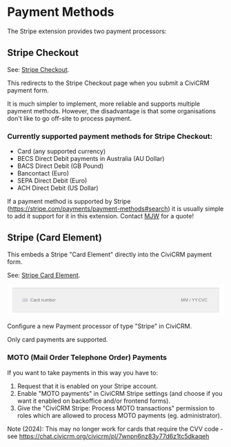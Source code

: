 # Payment Methods

The Stripe extension provides two payment processors:

## Stripe Checkout

See: [Stripe Checkout](https://docs.stripe.com/payments/checkout).

This redirects to the Stripe Checkout page when you submit a CiviCRM payment form.

It is much simpler to implement, more reliable and supports multiple payment methods.
However, the disadvantage is that some organisations don't like to go off-site to process payment.

### Currently supported payment methods for Stripe Checkout:

* Card (any supported currency)
* BECS Direct Debit payments in Australia (AU Dollar)
* BACS Direct Debit (GB Pound)
* Bancontact (Euro)
* SEPA Direct Debit (Euro)
* ACH Direct Debit (US Dollar)

If a payment method is supported by Stripe (https://stripe.com/payments/payment-methods#search) it is usually simple to add it support for it in this extension.
Contact [MJW](https://www.mjwconsult.co.uk/en/contact-us/) for a quote!

## Stripe (Card Element)

This embeds a Stripe "Card Element" directly into the CiviCRM payment form.

See: [Stripe Card Element](https://stripe.com/docs/payments/payment-methods/overview#cards).

![card element](images/element_card.png)

Configure a new Payment processor of type "Stripe" in CiviCRM.

Only card payments are supported.

### MOTO (Mail Order Telephone Order) Payments

If you want to take payments in this way you have to:

1. Request that it is enabled on your Stripe account.
2. Enable "MOTO payments" in CiviCRM Stripe settings (and choose if you want it enabled on backoffice and/or frontend forms).
3. Give the "CiviCRM Stripe: Process MOTO transactions" permission to roles which are allowed to process MOTO payments (eg. administrator).

Note (2024): This may no longer work for cards that require the CVV code - see https://chat.civicrm.org/civicrm/pl/7wnpn6nz83y77d6z1tc5dkaqeh
